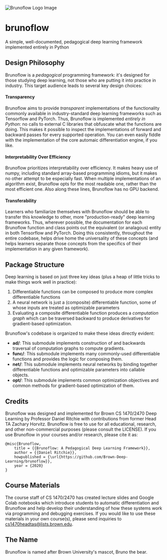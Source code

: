 ![Brunoflow Logo Image](/logo.png)

# brunoflow
A simple, well-documented, pedagogical deep learning framework implemented entirely in Python

## Design Philosophy
Brunoflow is a *pedagogical* programming framework: it's designed for those studying deep learning, not those who are putting it into practice in industry.
This target audience leads to several key design choices:

#### Transparency
Brunoflow aims to provide *transparent* implementations of the functionality commonly available in industry-standard deep learning frameworks such as Tensorflow and PyTorch.
Thus, Brunoflow is implemented *entirely in Python*: no calls to external C libraries that obfuscate what the functions are doing.
This makes it possible to inspect the implementations of forward and backward passes for every supported operation.
You can even easily fiddle with the implementation of the core automaic differentiation engine, if you like.

#### Interpretability Over Efficiency
Brunoflow prioritizes interpretability over efficiency.
It makes heavy use of numpy, including standard array-based programming idioms, but it makes no other attempt to be especially fast.
When multiple implementations of an algorithm exist, Brunoflow opts for the most readable one, rather than the most efficient one.
Also along these lines, Brunoflow has no GPU backend.

#### Transferability
Learners who familiarize themselves with Brunoflow should be able to transfer this knowledge to other, more "production-ready" deep learning frameworks.
Thus, wherever possible, the documentation for each Brunoflow function and class points out the equivalent (or analagous) entity in both Tensorflow and PyTorch.
Doing this consistently, throughout the entire codebase, helps drive home the universality of these concepts (and helps learners separate those concepts from the specifics of their implementation in any given framework).


## Package Structure
Deep learning is based on just three key ideas (plus a heap of little tricks to make things work well in practice):
1. Differentiable functions can be composed to produce more complex differentiable functions
1. A neural network is just a (composite) differentiable function, some of whose inputs are treated as optimizable parameters
1. Evaluating a composite differentiable function produces a *computation graph* which can be traversed backward to produce derivatives for gradient-based optimization.

Brunoflow's codebase is organized to make these ideas directly evident:
* **ad/**: This submodule implements construction of and backwards traversal of computation graphs to compute gradients.
* **func/**: This submodule implements many commonly-used differentiable functions and provides the logic for composing them.
* **net/**: This submodule implements neural networks by binding together differentiable functions and optimizable parameters into callable objects.
* **opt/**: This submodule implements common optimization objectives and common methods for gradient-based optimization of them.


## Credits
Brunoflow was designed and implemented for Brown CS 1470/2470 Deep Learning by Professor Daniel Ritchie with contributions from former Head TA Zachary Horvitz.
Brunoflow is free to use for all educational, research, and other non-commercial purposes (please consult the LICENSE).
If you use Brunoflow in your courses and/or research, please cite it as:

    @misc{Brunoflow,
        title = {{Brunoflow: A Pedagogical Deep Learning Framework}},
        author = {{Daniel Ritchie}},
        howpublished = {\url{https://github.com/Brown-Deep-Learning/brunoflow}},
        year = {2020}
    }

## Course Materials
The course staff of CS 1470/2470 has created lecture slides and Google Colab notebooks which introduce students to automatic differentiation and Brunoflow and help develop their understanding of how these systems work via programming and debugging exercises.
If you would like to use these materials in your own course(s), please send inquiries to <cs1470headtas@lists.brown.edu>.

## The Name
Brunoflow is named after Brown University's mascot, Bruno the bear.
